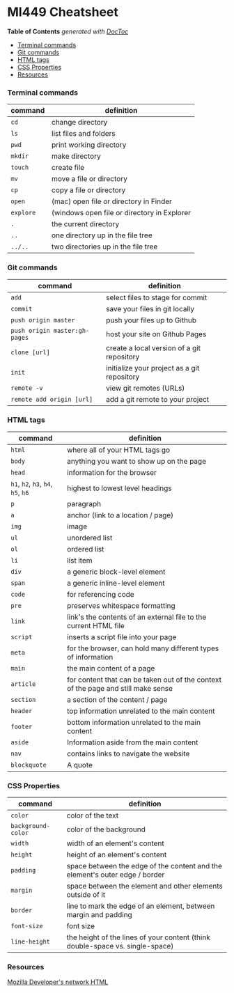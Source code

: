 # MI449 Cheatsheet

<!-- START doctoc generated TOC please keep comment here to allow auto update -->
<!-- DON'T EDIT THIS SECTION, INSTEAD RE-RUN doctoc TO UPDATE -->
**Table of Contents**  *generated with [DocToc](https://github.com/thlorenz/doctoc)*

- [Terminal commands](#terminal-commands)
- [Git commands](#git-commands)
- [HTML tags](#html-tags)
- [CSS Properties](#css-properties)
- [Resources](#resources)

<!-- END doctoc generated TOC please keep comment here to allow auto update -->

### Terminal commands

command | definition
----- | -----
`cd`	| change directory
`ls`	| list files and folders
`pwd`	| print working directory
`mkdir`	| make directory
`touch`	| create file
`mv`	| move a file or directory
`cp`	| copy a file or directory
`open`  | (mac)	open file or directory in Finder
`explore` | (windows	open file or directory in Explorer
`.`	    | the current directory
`..`	| one directory up in the file tree
`../..`	| two directories up in the file tree
	
###  Git commands

command | definition
----- | -----
`add`	        | select files to stage for commit
`commit`    	| save your files in git locally
`push origin master`        	| push your files up to Github
`push origin master:gh-pages`	| host your site on Github Pages
`clone [url]`   | create a local version of a git repository
`init`	        | initialize your project as a git repository
`remote -v`	    | view git remotes (URLs)
`remote add origin [url]`	    | add a git remote to your project

### HTML tags

command | definition
----- | -----
`html`	| where all of your HTML tags go
`body`	| anything you want to show up on the page
`head`	| information for the browser
`h1`, `h2`, `h3`, `h4`, `h5`, `h6`	| highest to lowest level headings
`p`	| paragraph
`a`	| anchor (link to a location / page)
`img`	| image
`ul`	| unordered list
`ol`	| ordered list
`li`	| list item
`div`	| a generic block-level element
`span`	| a generic inline-level element
`code`	| for referencing code
`pre`	| preserves whitespace formatting
`link`	| link's the contents of an external file to the current HTML file
`script`	| inserts a script file into your page
`meta`	| for the browser, can hold many different types of information
`main`	| the main content of a page
`article`	| for content that can be taken out of the context of the page and still make sense
`section`	| a section of the content / page
`header`	| top information unrelated to the main content
`footer`	| bottom information unrelated to the main content
`aside`	| Information aside from the main content
`nav`	| contains links to navigate the website
`blockquote`	| A quote
	
### CSS Properties

command | definition
----- | -----
`color`	| color of the text
`background-color`	| color of the background
`width`	| width of an element's content
`height`	| height of an element's content
`padding`	| space between the edge of the content and the element's outer edge / border
`margin`	| space between the element and other elements outside of it
`border`	| line to mark the edge of an element, between margin and padding
`font-size`	| font size
`line-height`	| the height of the lines of your content (think double-space vs. single-space)

### Resources

[Mozilla Developer's network HTML](https://developer.mozilla.org/en-US/docs/Web/HTML)